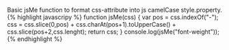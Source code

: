 Basic jsMe function to format css-attribute into js camelCase style.property.
{% highlight javascripy %}
function jsMe(css) {
  var pos = css.indexOf("-");
  css = css.slice(0,pos)
       + css.charAt(pos+1).toUpperCase()
       + css.slice(pos+2,css.lenght);
  return css;
}
console.log(jsMe("font-weight"));
{% endhighlight %}
